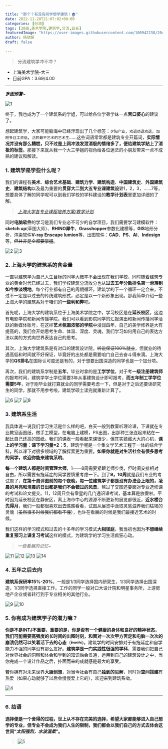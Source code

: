 ```yaml
---

title: "那个？有没有同学想学建筑！🏠"
date: 2022-11-28T21:07:02+08:00
categories: [分流]
tags: [20级,美术学院,建筑学,分流,延长]
featuredImage: "https://user-images.githubusercontent.com/100942238/204315766-aad6c150-2c17-4405-968e-9b4483d9e6d7.png"
author: 杨欣妍
draft: false

---
```


> 分流建筑学冲不冲？



- 上海美术学院-大三
- 目前GPA：3.69/4.00

---

_**多图预警~**_

![1](https://user-images.githubusercontent.com/100942238/204315661-c275797c-6896-49df-968d-b0b90f720018.png)




终于，我也成为了一个建筑系的学姐，可以给各位学弟学妹一点**苦口婆心**的建议了。

想起建筑学，大家可能脑海中已经浮现出了几个标签：`夕阳产业`，`劝退劝退劝退`，`加班多且工资低`，`活的最不艺术的艺术生`……这些词语常常都是建筑专业开篇词，**实际情况并没有那么糟糕，只不过是上网冲浪发泄消极的情绪多了，便给建筑学贴上了消极的标签**。那接下来就从我一个大三学姐的视角给各位迷茫的小朋友带来一点不成熟的建议和解读。

### 1. 建筑学是学些什么呢？
我们的课程有**美术**、**综合艺术基础**、**建筑力学**、**建筑构造**、**中国建筑史**、**外国建筑史**、**建筑结构**以及最为重要的**贯穿大二到大五专业课建筑设计**1，2，3，……7等，想要具体了解的同学呢可以到我们学校的学科建设的**教学计划表**里更加详细的了解。

> [*上海大学各专业课程培养方案/教学计划*](https://jwb.shu.edu.cn/index/xsfw1/kcypy/pyfa.htm)

同时**电脑软件**的学习是我们专业必不可少的自学项目，我们需要学习建模软件：**sketch up**(草图大师）、**RHINO犀牛**，**Grasshopper**参数化建模等，**GIS**地形分析，渲染软件**V-ray Enscape lumion**等，出图软件：**CAD**、**PS**、**AI**、**Indesign**等，~~但并非是全都要掌握~~。


![2](https://user-images.githubusercontent.com/100942238/204315688-d15448cf-9d31-488f-8e4c-27b83e42ef01.png)
![3](https://user-images.githubusercontent.com/100942238/204315717-a923184e-f2eb-4b2d-af76-f912112bd331.png)


### 2. 上海大学的建筑系的含金量
一直以建筑学为自己人生目标的同学大概率不会出现在我们学校，同时随着建筑专业的黄金时代已经过去，我们学校建筑分流收分也从**过去五年分数排名第一滑落到如今惨淡境地**。每个行业都有自己的周期循环，建筑学的下一个循环一定会来，不过不一定是以过去的传统建筑形式，必定是以一个新形象出现。那我简单介绍一些上海大学的建筑系对于咱们的**一些利和弊**吧。

首先呢，上海大学的建筑系位于上海美术学院之中，学习校区是在**延长校区**，这边有电影学院和新闻传播学院，我们可以看到影院同学的汇报演出和新闻传播同学活跃的新媒体账号，在这样**艺术氛围浓郁的学院**中浸润四年，自己的美学修养是大有提高的，我们会开始思考生命、体温、深度、灵魂，我们学习如何用自己的表达方法以美的方式向世界表达自己的思考。

其次，上海大学建筑系是有对口的建筑设计院，~~听说保证100%就业~~，但就业的待遇高低和时间就不好保证，毕竟好的出处都是需要咱门自己去奋斗得来滴。上海大学的**QS排名**在国际认可度还是有的，对于想要出国深造的同学也是一个加分项。

再次，我们的建筑系学制是**五年**，毕业时拿的是**工学学位**。对于考**一级注册建筑师**的报考时间，建筑学学士学位需要3年从事建筑设计即可报考，**而五年制工学学位需要5年**，对于刚毕业就打算就业的同学需要考虑一下，但是对于之后还要读研究生的同学，那就不用参考啦，建筑学硕士读完就重新计算了。

![6](https://user-images.githubusercontent.com/100942238/204321327-9e8fe48c-3180-422e-8f38-cf74a2789589.jpg)
![7](https://user-images.githubusercontent.com/100942238/204321806-9a5cad7b-c0f0-468e-8566-cc24a91b76d5.jpg)
![8](https://user-images.githubusercontent.com/100942238/204321827-6183fe65-568b-43fd-b211-df7d9739dfae.jpg)


### 3. 建筑系生活
我具体说一说我们学习生活是什么样的吧，白天一般到教室听理论课，下课就在专业教室画图纸，做手工模型，在电脑上建模，PS出图，出那种三张连起来粘在一起比自己还高的图纸。我们的课表一般看起来课很少，但其实蕴藏大大的心机，**课上的学习量：课下学习量=2：5**，建筑学呢是一个集文学艺术工程于一体的综合学科，所以课下对很多领域的了解探索更为重要。**如果你就是对生活社会有很多思考的同学，欢迎你能来建筑系哟**。

**每一个建筑人都是时间管理大师**，1——8周需要紧跟老师步伐，但时间安排相对自由，所以需要有拖延症的同学要慎重考虑一下。到了**9，10周**就是我们专业的考试周了，**在第十周评图前的每个夜晚，每一位建筑学子都是没有办法合上眼的，凌晨的月亮和清晨的日出都是我们不会错过的风景**。熬过了交图还要面对专业选修课的考试和论文提交。11，12周只会有零星的几门通识课考试，基本算是放假啦。平时因为延长校区在静安区，离上海市中心的源源不断更新的展览都很近，**近水楼台先得月**，我们一般都很喜欢出去瞧瞧看看，试图从展览中汲取灵感滋养我们枯竭的灵魂（~~虽然很多时候我们都看不懂~~），也许在看展的时候是我们最接近艺术的时候。

我们这样的学习模式和过去的十多年的学习模式**大相径庭**，我当初也因为**不想继续重复预习上课复习考试**这样的模式，为建筑学的学习生活疯狂心动。

> _一些看展的记忆~_

![11](https://user-images.githubusercontent.com/100942238/204321910-a67a626d-4a20-4942-ad59-6620ae86db03.jpg)
![12](https://user-images.githubusercontent.com/100942238/204321938-b9fbe8e5-4107-4121-b048-9d3db3dc4170.jpg)
![13](https://user-images.githubusercontent.com/100942238/204321955-3b78c6e7-a244-4d95-8fc1-81945158bb5f.jpg)
![14](https://user-images.githubusercontent.com/100942238/204321974-63f52ac4-c44f-4d66-811b-ca69fccf0a31.jpg)


### 4. 五年之后去向
**建筑系保研率15%-20%**，一般是1/3同学选择国内研究生，1/3同学选择出国深造，1/3同学选择直接工作。工作的同学一般对口大设计院和明星事务所，上游房地产企业或者转行到于专业相关的其他行业。

![9](https://user-images.githubusercontent.com/100942238/204321846-026f417a-aa5a-46e5-b764-bbe0b53efbbb.jpg)
![10](https://user-images.githubusercontent.com/100942238/204322495-7301a016-f5df-4ac7-886f-45415703a173.jpg)



### 5.  你有成为建筑学子的潜力嘛？
**你是不是INTJ不重要，重要的是，你是否有一个健康的身体和良好的精神状态，我们可能需要高强度的长时间的出图时刻，和面对一次次甲方否定和电脑一次次的崩溃仍然可以笑着活下去的心态**（~~bush~~i)。建筑学的时间安排对于有拖延症和自学能力不强的同学没有那么友好。**建筑学是一门实践性很强的学科**，需要我们把自己对世界社会的洞察和体会和学到的知识融会贯通，运用到自己的建筑设计之中，当你完成一个设计作品之后，扑面而来的成就感是最大的享受。

若你拥有对未来世界**大胆创想**，对当今社会有自己**独到的见解**，同时对**空间搭建**有热爱（如果心动就够了以后会慢慢爱上它的），欢迎来到建筑系呦。


![4](https://user-images.githubusercontent.com/100942238/204316144-16130df0-a7af-432c-92c2-5aa7b2960352.png)


---


### 6. 结语
**选择便是一个舍得的过程，世上从不存在完美的选择，希望大家都能够进入自己想学的专业，但专业不会成为我们人生的限制，我们都会以我们自己的方式去体会这世间“*太阳强烈，水波温柔*”。**


> ![5](https://user-images.githubusercontent.com/100942238/204316161-f1d3631b-d32f-486e-b43e-0a598c570152.png)
